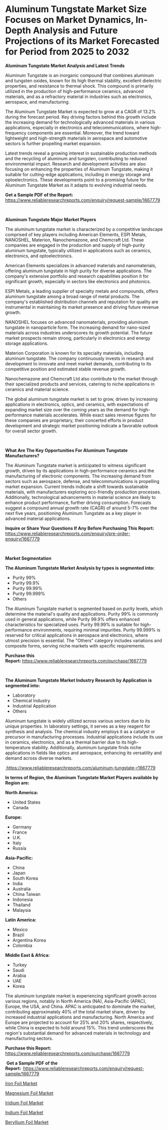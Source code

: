 <p><h1>Aluminum Tungstate Market Size Focuses on Market Dynamics, In-Depth Analysis and Future Projections of its Market Forecasted for Period from 2025 to 2032</h1></p><p><strong>Aluminum Tungstate Market Analysis and Latest Trends</strong></p>
<p><p>Aluminum Tungstate is an inorganic compound that combines aluminum and tungsten oxides, known for its high thermal stability, excellent dielectric properties, and resistance to thermal shock. This compound is primarily utilized in the production of high-performance ceramics, advanced materials, and as a refractory material in industries such as electronics, aerospace, and manufacturing.</p><p>The Aluminum Tungstate Market is expected to grow at a CAGR of 13.2% during the forecast period. Key driving factors behind this growth include the increasing demand for technologically advanced materials in various applications, especially in electronics and telecommunications, where high-frequency components are essential. Moreover, the trend toward lightweight and high-strength materials in aerospace and automotive sectors is further propelling market expansion.</p><p>Latest trends reveal a growing interest in sustainable production methods and the recycling of aluminum and tungsten, contributing to reduced environmental impact. Research and development activities are also focusing on enhancing the properties of Aluminum Tungstate, making it suitable for cutting-edge applications, including in energy storage and optoelectronics. These developments point to a promising future for the Aluminum Tungstate Market as it adapts to evolving industrial needs.</p></p>
<p><strong>Get a Sample PDF of the Report:&nbsp;</strong> <a href="https://www.reliableresearchreports.com/enquiry/request-sample/1667779?utm_campaign=41&utm_medium=2&utm_source=Github&utm_content=ia&utm_term=07032025&utm_id=aluminum-tungstate">https://www.reliableresearchreports.com/enquiry/request-sample/1667779</a></p>
<p>&nbsp;</p>
<p><strong>Aluminum Tungstate Major Market Players</strong></p>
<p><p>The aluminum tungstate market is characterized by a competitive landscape comprised of key players including American Elements, ESPI Metals, NANOSHEL, Materion, Nanochemazone, and Chemcraft Ltd. These companies are engaged in the production and supply of high-purity aluminum tungstate, typically utilized in applications such as ceramics, electronics, and optoelectronics.</p><p>American Elements specializes in advanced materials and nanomaterials, offering aluminum tungstate in high purity for diverse applications. The company's extensive portfolio and research capabilities position it for significant growth, especially in sectors like electronics and photonics.</p><p>ESPI Metals, a leading supplier of specialty metals and compounds, offers aluminum tungstate among a broad range of metal products. The company's established distribution channels and reputation for quality are instrumental in maintaining its market presence and driving future revenue growth.</p><p>NANOSHEL focuses on advanced nanomaterials, providing aluminum tungstate in nanoparticle form. The increasing demand for nano-sized materials across industries underscores its growth potential. The future market prospects remain strong, particularly in electronics and energy storage applications.</p><p>Materion Corporation is known for its specialty materials, including aluminum tungstate. The company continuously invests in research and development to innovate and meet market demands, contributing to its competitive position and estimated stable revenue growth.</p><p>Nanochemazone and Chemcraft Ltd also contribute to the market through their specialized products and services, catering to niche applications in ceramics and material science.</p><p>The global aluminum tungstate market is set to grow, driven by increasing applications in electronics, optics, and ceramics, with expectations of expanding market size over the coming years as the demand for high-performance materials accelerates. While exact sales revenue figures for these companies are proprietary, their concerted efforts in product development and strategic market positioning indicate a favorable outlook for overall sector growth.</p></p>
<p>&nbsp;</p>
<p><strong>What Are The Key Opportunities For Aluminum Tungstate Manufacturers?</strong></p>
<p><p>The Aluminum Tungstate market is anticipated to witness significant growth, driven by its applications in high-performance ceramics and the manufacturing of electronic components. The increasing demand from sectors such as aerospace, defense, and telecommunications is propelling market expansion. Current trends indicate a shift towards sustainable materials, with manufacturers exploring eco-friendly production processes. Additionally, technological advancements in material science are likely to enhance product performance, further driving consumption. Forecasts suggest a compound annual growth rate (CAGR) of around 5-7% over the next five years, positioning Aluminum Tungstate as a key player in advanced material applications.</p></p>
<p><strong>Inquire or Share Your Questions If Any Before Purchasing This Report:</strong> <a href="https://www.reliableresearchreports.com/enquiry/pre-order-enquiry/1667779?utm_campaign=41&utm_medium=2&utm_source=Github&utm_content=ia&utm_term=07032025&utm_id=aluminum-tungstate">https://www.reliableresearchreports.com/enquiry/pre-order-enquiry/1667779</a></p>
<p>&nbsp;</p>
<p><strong>Market Segmentation</strong></p>
<p><strong>The Aluminum Tungstate Market Analysis by types is segmented into:</strong></p>
<p><ul><li>Purity 99%</li><li>Purity 99.9%</li><li>Purity 99.99%</li><li>Purity 99.999%</li><li>Others</li></ul></p>
<p><p>The Aluminum Tungstate market is segmented based on purity levels, which determine the material's quality and applications. Purity 99% is commonly used in general applications, while Purity 99.9% offers enhanced characteristics for specialized uses. Purity 99.99% is suitable for high-performance environments, requiring minimal impurities. Purity 99.999% is reserved for critical applications in aerospace and electronics, where utmost precision is essential. The "Others" category includes variations and composite forms, serving niche markets with specific requirements.</p></p>
<p><strong>Purchase this Report:&nbsp;</strong><a href="https://www.reliableresearchreports.com/purchase/1667779?utm_campaign=41&utm_medium=2&utm_source=Github&utm_content=ia&utm_term=07032025&utm_id=aluminum-tungstate">https://www.reliableresearchreports.com/purchase/1667779</a></p>
<p>&nbsp;</p>
<p><strong>The Aluminum Tungstate Market Industry Research by Application is segmented into:</strong></p>
<p><ul><li>Laboratory</li><li>Chemical Industry</li><li>Industrial Application</li><li>Others</li></ul></p>
<p><p>Aluminum tungstate is widely utilized across various sectors due to its unique properties. In laboratory settings, it serves as a key reagent for synthesis and analysis. The chemical industry employs it as a catalyst or precursor in manufacturing processes. Industrial applications include its use in ceramics, electronics, and as a thermal barrier due to its high-temperature stability. Additionally, aluminum tungstate finds niche applications in fields like optics and aerospace, enhancing its versatility and demand across diverse markets.</p></p>
<p><a href="https://www.reliableresearchreports.com/aluminum-tungstate-r1667779?utm_campaign=41&utm_medium=2&utm_source=Github&utm_content=ia&utm_term=07032025&utm_id=aluminum-tungstate">&nbsp;https://www.reliableresearchreports.com/aluminum-tungstate-r1667779</a></p>
<p><strong>In terms of Region, the Aluminum Tungstate Market Players available by Region are:</strong></p>
<p>
    <p> <strong> North America: </strong>
        <ul>
            <li>United States</li>
            <li>Canada</li>
        </ul>
        </p> 
    <p> <strong> Europe: </strong>
        <ul>
            <li>Germany</li>
            <li>France</li>
            <li>U.K.</li>
            <li>Italy</li>
            <li>Russia</li>
        </ul>
        </p> 
    <p> <strong> Asia-Pacific: </strong>
        <ul>
            <li>China</li>
            <li>Japan</li>
            <li>South Korea</li>
            <li>India</li>
            <li>Australia</li>
            <li>China Taiwan</li>
            <li>Indonesia</li>
            <li>Thailand</li>
            <li>Malaysia</li>
        </ul>
        </p> 
    <p> <strong> Latin America: </strong>
        <ul>
            <li>Mexico</li>
            <li>Brazil</li>
            <li>Argentina Korea</li>
            <li>Colombia</li>
        </ul>
        </p> 
    <p> <strong> Middle East & Africa: </strong>
        <ul>
            <li>Turkey</li>
            <li>Saudi</li>
            <li>Arabia</li>
            <li>UAE</li>
            <li>Korea</li>
        </ul>
    </p>
    </p>
<p><p>The aluminum tungstate market is experiencing significant growth across various regions, notably in North America (NA), Asia-Pacific (APAC), Europe, the USA, and China. APAC is anticipated to dominate the market, contributing approximately 40% of the total market share, driven by increased industrial applications and manufacturing. North America and Europe are projected to account for 25% and 20% shares, respectively, while China is expected to hold around 15%. This trend underscores the region's substantial demand for advanced materials in technology and manufacturing sectors.</p></p>
<p><strong>Purchase this Report: </strong><a href="https://www.reliableresearchreports.com/purchase/1667779?utm_campaign=41&utm_medium=2&utm_source=Github&utm_content=ia&utm_term=07032025&utm_id=aluminum-tungstate">https://www.reliableresearchreports.com/purchase/1667779</a></p>
<p>&nbsp;<strong>Get a Sample PDF of the Report:&nbsp;&nbsp;</strong><a href="https://www.reliableresearchreports.com/enquiry/request-sample/1667779?utm_campaign=41&utm_medium=2&utm_source=Github&utm_content=ia&utm_term=07032025&utm_id=aluminum-tungstate">https://www.reliableresearchreports.com/enquiry/request-sample/1667779</a></p>
<p><strong></strong></p>
<p><p><a href="https://github.com/sutrejaron/Market-Research-Report-List-1/blob/main/iron-foil-market.md?utm_campaign=41&utm_medium=2&utm_source=Github&utm_content=ia&utm_term=07032025&utm_id=aluminum-tungstate">Iron Foil Market</a></p><p><a href="https://github.com/baatetoshda/Market-Research-Report-List-1/blob/main/magnesium-foil-market.md?utm_campaign=41&utm_medium=2&utm_source=Github&utm_content=ia&utm_term=07032025&utm_id=aluminum-tungstate">Magnesium Foil Market</a></p><p><a href="https://github.com/beyeagamizjp/Market-Research-Report-List-1/blob/main/iridium-foil-market.md?utm_campaign=41&utm_medium=2&utm_source=Github&utm_content=ia&utm_term=07032025&utm_id=aluminum-tungstate">Iridium Foil Market</a></p><p><a href="https://github.com/kukolkasimo5/Market-Research-Report-List-1/blob/main/indium-foil-market.md?utm_campaign=41&utm_medium=2&utm_source=Github&utm_content=ia&utm_term=07032025&utm_id=aluminum-tungstate">Indium Foil Market</a></p><p><a href="https://github.com/mudgeadamsvx/Market-Research-Report-List-1/blob/main/beryllium-foil-market.md?utm_campaign=41&utm_medium=2&utm_source=Github&utm_content=ia&utm_term=07032025&utm_id=aluminum-tungstate">Beryllium Foil Market</a></p></p>